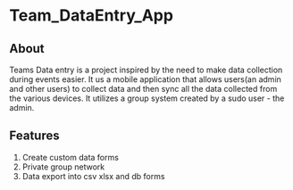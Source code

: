 # Team_DataEntry_App
## About 
Teams Data entry is a project inspired by the need to make data collection during events easier.
It us a mobile application that allows users(an admin and other users) to collect data and then sync all the data collected from the various devices.
It utilizes a group system created by a sudo user - the admin.
## Features
<ol>
<li> Create custom data forms </li>
<li> Private group network</li>
<li> Data export into csv xlsx and db forms </li>
